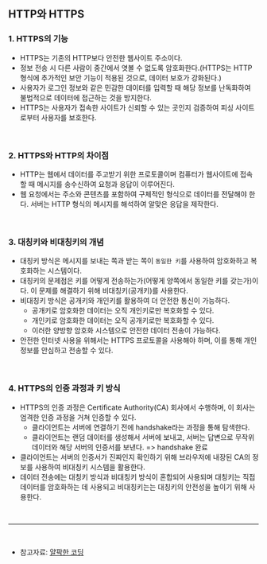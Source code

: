 ## HTTP와 HTTPS 

### 1. HTTPS의 기능
- HTTPS는 기존의 HTTP보다 안전한 웹사이트 주소이다.
- 정보 전송 시 다른 사람이 중간에서 엿볼 수 없도록 암호화한다.(HTTPS는 HTTP 형식에 추가적인 보안 기능이 적용된 것으로, 데이터 보호가 강화된다.)
- 사용자가 로그인 정보와 같은 민감한 데이터를 입력할 때 해당 정보를 난독화하여 불법적으로 데이터에 접근하는 것을 방지한다.
- HTTPS는 사용자가 접속한 사이트가 신뢰할 수 있는 곳인지 검증하여 피싱 사이트로부터 사용자를 보호한다.

</br>

### 2. HTTPS와 HTTP의 차이점
- HTTP는 웹에서 데이터를 주고받기 위한 프로토콜이며 컴퓨터가 웹사이트에 접속할 때 메시지를 송수신하여 요청과 응답이 이루어진다.
- 웹 요청에서는 주소와 콘텐츠를 포함하여 구체적인 형식으로 데이터를 전달해야 한다. 서버는 HTTP 형식의 메시지를 해석하여 알맞은 응답을 제작한다.

</br>

### 3. 대칭키와 비대칭키의 개념
- 대칭키 방식은 메시지를 보내는 쪽과 받는 쪽이 `동일한 키`를 사용하여 암호화하고 복호화하는 시스템이다.
- 대칭키의 문제점은 키를 어떻게 전송하는가(어떻게 양쪽에서 동일한 키를 갖는가)이다. 이 문제를 해결하기 위해 비대칭키(공개키)를 사용한다.
- 비대칭키 방식은 공개키와 개인키를 활용하여 더 안전한 통신이 가능하다.
  - 공개키로 암호화한 데이터는 오직 개인키로만 복호화할 수 있다.
  - 개인키로 암호화한 데이터는 오직 공개키로만 복호화할 수 있다.
  - 이러한 양방향 암호화 시스템으로 안전한 데이터 전송이 가능하다.
- 안전한 인터넷 사용을 위해서는 HTTPS 프로토콜을 사용해야 하며, 이를 통해 개인 정보를 안심하고 전송할 수 있다.

</br>

### 4. HTTPS의 인증 과정과 키 방식
- HTTPS의 인증 과정은 Certificate Authority(CA) 회사에서 수행하며, 이 회사는 엄격한 인증 과정을 거쳐 인증할 수 있다.
  - 클라이언트는 서버에 연결하기 전에 handshake라는 과정을 통해 탐색한다.
  - 클라이언트는 랜덤 데이터를 생성해서 서버에 보내고, 서버는 답변으로 무작위 데이터와 해당 서버의 인증서를 보낸다. => handshake 완료
- 클라이언트는 서버의 인증서가 진짜인지 확인하기 위해 브라우저에 내장된 CA의 정보를 사용하여 비대칭키 시스템을 활용한다.
- 데이터 전송에는 대칭키 방식과 비대칭키 방식이 혼합되어 사용되며 대칭키는 직접 데이터를 암호화하는 데 사용되고 비대칭키는는 대칭키의 안전성을 높이기 위해 사용한다.

</br>

---

</br>

- 참고자료: [얄팍한 코딩](https://www.youtube.com/watch?v=H6lpFRpyl14)
